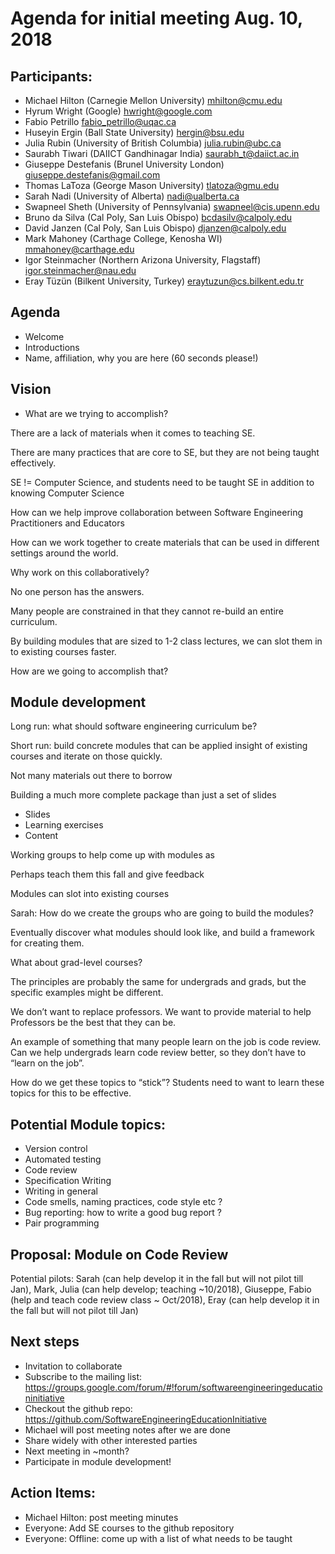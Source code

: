 # Agenda for initial meeting Aug. 10, 2018


## Participants: 
* Michael Hilton (Carnegie Mellon University) mhilton@cmu.edu
* Hyrum Wright (Google) hwright@google.com
* Fabio Petrillo fabio_petrillo@uqac.ca 
* Huseyin Ergin (Ball State University) hergin@bsu.edu 
* Julia Rubin (University of British Columbia) julia.rubin@ubc.ca
* Saurabh Tiwari (DAIICT Gandhinagar India) saurabh_t@daiict.ac.in
* Giuseppe Destefanis (Brunel University London)  giuseppe.destefanis@gmail.com 
* Thomas LaToza (George Mason University) tlatoza@gmu.edu 
* Sarah Nadi (University of Alberta) nadi@ualberta.ca 
* Swapneel Sheth (University of Pennsylvania) swapneel@cis.upenn.edu
* Bruno da Silva (Cal Poly, San Luis Obispo) bcdasilv@calpoly.edu
* David Janzen (Cal Poly, San Luis Obispo) djanzen@calpoly.edu
* Mark Mahoney (Carthage College, Kenosha WI) mmahoney@carthage.edu 
* Igor Steinmacher (Northern Arizona University, Flagstaff) igor.steinmacher@nau.edu 
* Eray Tüzün (Bilkent University, Turkey) eraytuzun@cs.bilkent.edu.tr

## Agenda
* Welcome
* Introductions
* Name, affiliation, why you are here (60 seconds please!)

## Vision
* What are we trying to accomplish?

There are a lack of materials when it comes to teaching SE.

There are many practices that are core to SE, but they are not being taught effectively. 

SE != Computer Science, and students need to be taught SE in addition to knowing Computer Science

How can we help improve collaboration between Software Engineering Practitioners and Educators

How can we work together to create materials that can be used in different settings around the world. 

Why work on this collaboratively?  

No one person has the answers.  

Many people are constrained in that they cannot re-build an entire curriculum.

By building modules that are sized to 1-2 class lectures, we can slot them in to existing courses faster.  

How are we going to accomplish that?

## Module development

Long run: what should software engineering curriculum be?

Short run: build concrete modules that can be applied insight of existing courses and iterate on those quickly.

Not many materials out there to borrow

Building a much more complete package than just a set of slides

* Slides
* Learning exercises
* Content

Working groups to help come up with modules as

Perhaps teach them this fall and give feedback

Modules can slot into existing courses

Sarah: How do we create the groups who are going to build the modules?

Eventually discover what modules should look like, and build a framework for creating them.

What about grad-level courses?

The principles are probably the same for undergrads and grads, but the specific examples might be different.

We don’t want to replace professors. We want to provide material to help Professors be the best that they can be.

An example of something that many people learn on the job is code review. Can we help undergrads learn code review better, 
so they don’t have to “learn on the job”.

How do we get these topics to “stick”?  Students need to want to learn these topics for this to be effective.

## Potential Module topics:
* Version control
* Automated testing
* Code review
* Specification Writing
* Writing in general
* Code smells, naming practices, code style etc ?
* Bug reporting: how to write a good bug report ?
* Pair programming



## Proposal: Module on Code Review
Potential pilots: Sarah (can help develop it in the fall but will not pilot till Jan), Mark, Julia (can help develop; teaching ~10/2018), Giuseppe, Fabio (help and teach code review class ~ Oct/2018), Eray (can help develop it in the fall but will not pilot till Jan)


## Next steps
* Invitation to collaborate
* Subscribe to the mailing list: https://groups.google.com/forum/#!forum/softwareengineeringeducationinitiative
* Checkout the github repo: https://github.com/SoftwareEngineeringEducationInitiative
* Michael will post meeting notes after we are done
* Share widely with other interested parties
* Next meeting in ~month?
* Participate in module development!


## Action Items:
* Michael Hilton: post meeting minutes
* Everyone: Add SE courses to the github repository
* Everyone: Offline: come up with a list of what needs to be taught

